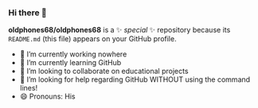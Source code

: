 ### Hi there 👋

**oldphones68/oldphones68** is a ✨ _special_ ✨ repository because its `README.md` (this file) appears on your GitHub profile.

- 🔭 I’m currently working nowhere
- 🌱 I’m currently learning GitHub
- 👯 I’m looking to collaborate on educational projects
- 🤔 I’m looking for help regarding GitHub WITHOUT using the command lines!
- 😄 Pronouns: His
